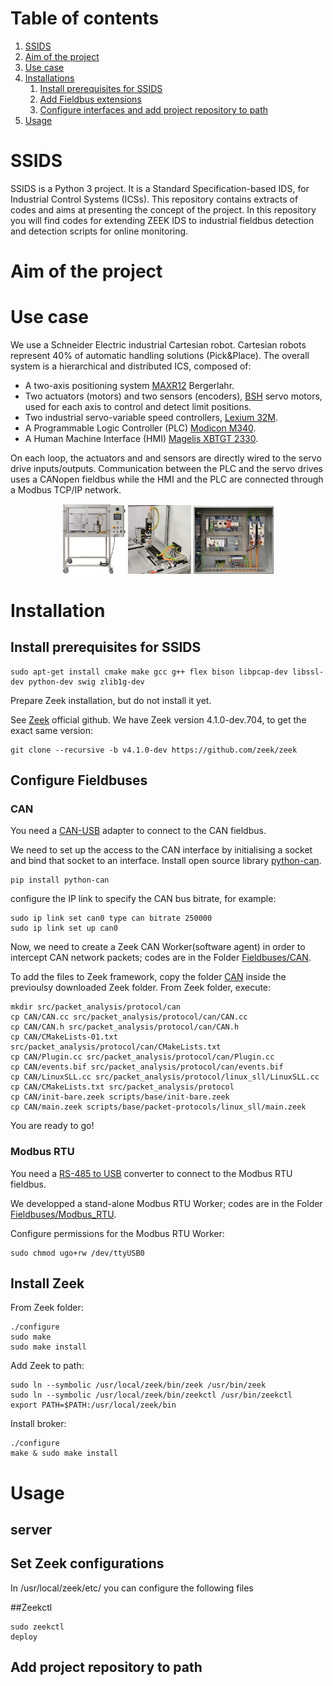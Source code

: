 # Table of contents
1. [SSIDS](#introduction)
2. [Aim of the project](#project)
3. [Use case](#usecase)
4. [Installations](#install)
    1. [Install prerequisites for SSIDS](#prereq)
    2. [Add Fieldbus extensions](#extensions)
    3. [Configure interfaces and add project repository to path](#config)
5. [Usage](#usage)

# SSIDS <a name="introduction"></a>
SSIDS is a Python 3 project. It is a Standard Specification-based IDS, for Industrial Control Systems (ICSs). This repository contains extracts of codes and aims at presenting the concept of the project.  In this repository you will find codes for extending ZEEK IDS to industrial fieldbus detection and detection scripts for online monitoring.



# Aim of the project <a name="project"></a>





# Use case <a name="usecase"></a>

We use a Schneider Electric industrial Cartesian robot. Cartesian robots represent 40% of automatic handling solutions (Pick&Place).
The overall system is a hierarchical and distributed ICS, composed of:
* A two-axis positioning system [MAXR12](https://www.se.com/ww/en/product/MAXR12/portal-robot-lexium-max-2-directions-toothed-belt-roller-guide/) Bergerlahr.
* Two actuators (motors) and two sensors (encoders), [BSH](https://www.se.com/ww/en/download/document/0198441113837-EN/) servo motors, used for each axis to control and detect limit positions.
* Two industrial servo-variable speed controllers, [Lexium 32M](https://www.se.com/ww/en/download/document/0198441113767-EN/).
* A Programmable Logic Controller (PLC) [Modicon M340](https://www.se.com/ww/en/product-range/1468-modicon-m340/).
* A Human Machine Interface (HMI) [Magelis XBTGT 2330](https://www.se.com/ww/en/download/document/35010372K01000/).

On each loop, the actuators and and sensors are directly wired to the servo drive inputs/outputs. Communication between the PLC and the servo drives uses a CANopen fieldbus while the HMI and the PLC are connected through a Modbus TCP/IP network.

<p align="center" width="100%">
    <img width="20%" src="./Pictures/robot0.png ">
    <img width="20%" src="./Pictures/robot1.png ">
    <img width="25.5%" src="./Pictures/robot2.png ">
</p>

# Installation <a name="install"></a>


## Install prerequisites for SSIDS <a name="prereq"></a>

```
sudo apt-get install cmake make gcc g++ flex bison libpcap-dev libssl-dev python-dev swig zlib1g-dev
```
Prepare Zeek installation, but do not install it yet.

See [Zeek](https://github.com/zeek/) official github. We have Zeek version 4.1.0-dev.704, to get the exact same version:
```
git clone --recursive -b v4.1.0-dev https://github.com/zeek/zeek
```

## Configure Fieldbuses <a name="extensions"></a>

### CAN
You need a [CAN-USB](www.peak-system.com/PCAN-USB.199.0.html?&L=2) adapter to connect to the CAN fieldbus.

We need to set up the access to the CAN interface by initialising a socket and bind that socket to an interface. Install open source library [python-can](https://github.com/hardbyte/python-can).

```
pip install python-can

```
configure the IP link to specify the CAN bus bitrate, for example: 


```
sudo ip link set can0 type can bitrate 250000
sudo ip link set up can0

```

Now, we need to create a Zeek CAN Worker(software agent) in order to intercept CAN network packets; codes are in the Folder [Fieldbuses/CAN](./Fieldbuses/CAN).

To add the files to Zeek framework, copy the folder [CAN](./Fieldbuses/CAN) inside the previoulsy downloaded Zeek folder. From Zeek folder, execute:
```
mkdir src/packet_analysis/protocol/can
cp CAN/CAN.cc src/packet_analysis/protocol/can/CAN.cc
cp CAN/CAN.h src/packet_analysis/protocol/can/CAN.h
cp CAN/CMakeLists-01.txt src/packet_analysis/protocol/can/CMakeLists.txt
cp CAN/Plugin.cc src/packet_analysis/protocol/can/Plugin.cc
cp CAN/events.bif src/packet_analysis/protocol/can/events.bif
cp CAN/LinuxSLL.cc src/packet_analysis/protocol/linux_sll/LinuxSLL.cc
cp CAN/CMakeLists.txt src/packet_analysis/protocol
cp CAN/init-bare.zeek scripts/base/init-bare.zeek
cp CAN/main.zeek scripts/base/packet-protocols/linux_sll/main.zeek
```
You are ready to go!

### Modbus RTU

You need a [RS-485 to USB](https://www.gotronic.fr/art-convertisseur-usb-rs485-31533.htm) converter to connect to the Modbus RTU fieldbus.

We developped a stand-alone Modbus RTU Worker; codes are in the Folder [Fieldbuses/Modbus_RTU](./Fieldbuses/Modbus_RTU).

Configure permissions for the Modbus RTU Worker:

```
sudo chmod ugo+rw /dev/ttyUSB0

```



## Install Zeek

From Zeek folder:
```
./configure
sudo make
sudo make install
```
Add Zeek to path:
```
sudo ln --symbolic /usr/local/zeek/bin/zeek /usr/bin/zeek
sudo ln --symbolic /usr/local/zeek/bin/zeekctl /usr/bin/zeekctl
export PATH=$PATH:/usr/local/zeek/bin
```
Install broker:
```
./configure
make & sudo make install
```




# Usage <a name="usage"></a>

## server

## Set Zeek configurations

In /usr/local/zeek/etc/ you can configure the following files


##Zeekctl
```
sudo zeekctl 
deploy 
```
## Add project repository to path <a name="config"></a>



